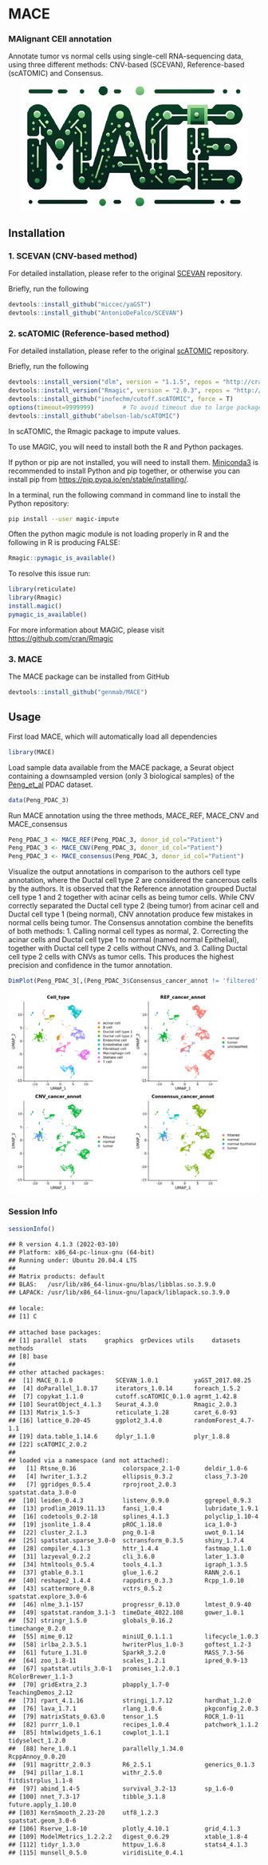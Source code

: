 # MACE

### MAlignant CEll annotation

Annotate tumor vs normal cells using single-cell RNA-sequencing data, using three different methods: CNV-based (SCEVAN), Reference-based (scATOMIC) and Consensus.

<p align="center">
  <img src="img/MACE logo.png">
</p>

## Installation

### 1. SCEVAN (CNV-based method)

For detailed installation, please refer to the original [SCEVAN](https://github.com/AntonioDeFalco/SCEVAN) repository.

Briefly, run the following

``` r
devtools::install_github("miccec/yaGST")
devtools::install_github("AntonioDeFalco/SCEVAN")
```

### 2. scATOMIC (Reference-based method)

For detailed installation, please refer to the original [scATOMIC](https://github.com/abelson-lab/scATOMIC/tree/main) repository.

Briefly, run the following

``` r
devtools::install_version("dlm", version = "1.1.5", repos = "http://cran.us.r-project.org")
devtools::install_version("Rmagic", version = "2.0.3", repos = "http://cran.us.r-project.org")
devtools::install_github("inofechm/cutoff.scATOMIC", force = T)
options(timeout=9999999)        # To avoid timeout due to large package size
devtools::install_github("abelson-lab/scATOMIC")
```
In scATOMIC, the Rmagic package to impute values. 

To use MAGIC, you will need to install both the R and Python packages.

If python or pip are not installed, you will need to install them. [Miniconda3](https://conda.io/miniconda.html) is recommended to install Python and pip together, or otherwise you can install pip from <https://pip.pypa.io/en/stable/installing/>.

In a terminal, run the following command in command line to install the
Python repository:

``` bash
pip install --user magic-impute
```

Often the python magic module is not loading properly in R and the
following in R is producing FALSE:

``` r
Rmagic::pymagic_is_available()
```

To resolve this issue run:

``` r
library(reticulate)
library(Rmagic)
install.magic()
pymagic_is_available()
```
For more information about MAGIC, please visit <https://github.com/cran/Rmagic>

### 3. MACE

The MACE package can be installed from GitHub

``` r
devtools::install_github("genmab/MACE")
```

## Usage

First load MACE, which will automatically load all dependencies

``` r
library(MACE)
```

Load sample data available from the MACE package, a Seurat object containing a downsampled version (only 3 biological samples) of the [Peng_et_al](https://www.nature.com/articles/s41422-019-0195-y) PDAC dataset.

```r
data(Peng_PDAC_3)
```

Run MACE annotation using the three methods, MACE_REF, MACE_CNV and MACE_consensus

```r
Peng_PDAC_3 <- MACE_REF(Peng_PDAC_3, donor_id_col="Patient")
Peng_PDAC_3 <- MACE_CNV(Peng_PDAC_3, donor_id_col="Patient")
Peng_PDAC_3 <- MACE_consensus(Peng_PDAC_3, donor_id_col="Patient")
```

Visualize the output annotations in comparison to the authors cell type annotation, where the Ductal cell type 2 are considered the cancerous cells by the authors. It is observed that the Reference annotation grouped Ductal cell type 1 and 2 together with acinar cells as being tumor cells. While CNV correctly separated the Ductal cell type 2 (being tumor) from acinar cell and Ductal cell type 1 (being normal), CNV annotation produce few mistakes in normal cells being tumor. The Consensus annotation combine the benefits of both methods: 1. Calling normal cell types as normal, 2. Correcting the acinar cells and Ductal cell type 1 to normal (named normal Epithelial), together with Ductal cell type 2 cells without CNVs, and 3. Calling Ductal cell type 2 cells with CNVs as tumor cells. This produces the highest precision and confidence in the tumor annotation.

```r
DimPlot(Peng_PDAC_3[,(Peng_PDAC_3$Consensus_cancer_annot != 'filtered' & Peng_PDAC_3$CNV_cancer_annot != 'filtered' & Peng_PDAC_3$REF_cancer_annot != 'unclassified')], reduction = "umap", group.by=c('Cell_type','REF_cancer_annot', 'CNV_cancer_annot','Consensus_cancer_annot'))
```

<p align="center">
  <img src="img/sample_umap_output.png">
</p>

### Session Info

``` r
sessionInfo()
```

    ## R version 4.1.3 (2022-03-10)
    ## Platform: x86_64-pc-linux-gnu (64-bit)
    ## Running under: Ubuntu 20.04.4 LTS
    ## 
    ## Matrix products: default
    ## BLAS:   /usr/lib/x86_64-linux-gnu/blas/libblas.so.3.9.0
    ## LAPACK: /usr/lib/x86_64-linux-gnu/lapack/liblapack.so.3.9.0

    ## locale:
    ## [1] C

    ## attached base packages:
    ## [1] parallel  stats     graphics  grDevices utils     datasets  methods  
    ## [8] base     
    ## 
    ## other attached packages:
    ##  [1] MACE_0.1.0            SCEVAN_1.0.1          yaGST_2017.08.25     
    ##  [4] doParallel_1.0.17     iterators_1.0.14      foreach_1.5.2        
    ##  [7] copykat_1.1.0         cutoff.scATOMIC_0.1.0 agrmt_1.42.8         
    ## [10] SeuratObject_4.1.3    Seurat_4.3.0          Rmagic_2.0.3         
    ## [13] Matrix_1.5-3          reticulate_1.28       caret_6.0-93         
    ## [16] lattice_0.20-45       ggplot2_3.4.0         randomForest_4.7-1.1 
    ## [19] data.table_1.14.6     dplyr_1.1.0           plyr_1.8.8           
    ## [22] scATOMIC_2.0.2       
    ## 
    ## loaded via a namespace (and not attached):
    ##   [1] Rtsne_0.16             colorspace_2.1-0       deldir_1.0-6          
    ##   [4] hwriter_1.3.2          ellipsis_0.3.2         class_7.3-20          
    ##   [7] ggridges_0.5.4         rprojroot_2.0.3        spatstat.data_3.0-0   
    ##  [10] leiden_0.4.3           listenv_0.9.0          ggrepel_0.9.3         
    ##  [13] prodlim_2019.11.13     fansi_1.0.4            lubridate_1.9.1       
    ##  [16] codetools_0.2-18       splines_4.1.3          polyclip_1.10-4       
    ##  [19] jsonlite_1.8.4         pROC_1.18.0            ica_1.0-3             
    ##  [22] cluster_2.1.3          png_0.1-8              uwot_0.1.14           
    ##  [25] spatstat.sparse_3.0-0  sctransform_0.3.5      shiny_1.7.4           
    ##  [28] compiler_4.1.3         httr_1.4.4             fastmap_1.1.0         
    ##  [31] lazyeval_0.2.2         cli_3.6.0              later_1.3.0           
    ##  [34] htmltools_0.5.4        tools_4.1.3            igraph_1.3.5          
    ##  [37] gtable_0.3.1           glue_1.6.2             RANN_2.6.1            
    ##  [40] reshape2_1.4.4         rappdirs_0.3.3         Rcpp_1.0.10           
    ##  [43] scattermore_0.8        vctrs_0.5.2            spatstat.explore_3.0-6
    ##  [46] nlme_3.1-157           progressr_0.13.0       lmtest_0.9-40         
    ##  [49] spatstat.random_3.1-3  timeDate_4022.108      gower_1.0.1           
    ##  [52] stringr_1.5.0          globals_0.16.2         timechange_0.2.0      
    ##  [55] mime_0.12              miniUI_0.1.1.1         lifecycle_1.0.3       
    ##  [58] irlba_2.3.5.1          hwriterPlus_1.0-3      goftest_1.2-3         
    ##  [61] future_1.31.0          SparkR_3.2.0           MASS_7.3-56           
    ##  [64] zoo_1.8-11             scales_1.2.1           ipred_0.9-13          
    ##  [67] spatstat.utils_3.0-1   promises_1.2.0.1       RColorBrewer_1.1-3    
    ##  [70] gridExtra_2.3          pbapply_1.7-0          TeachingDemos_2.12    
    ##  [73] rpart_4.1.16           stringi_1.7.12         hardhat_1.2.0         
    ##  [76] lava_1.7.1             rlang_1.0.6            pkgconfig_2.0.3       
    ##  [79] matrixStats_0.63.0     tensor_1.5             ROCR_1.0-11           
    ##  [82] purrr_1.0.1            recipes_1.0.4          patchwork_1.1.2       
    ##  [85] htmlwidgets_1.6.1      cowplot_1.1.1          tidyselect_1.2.0      
    ##  [88] here_1.0.1             parallelly_1.34.0      RcppAnnoy_0.0.20      
    ##  [91] magrittr_2.0.3         R6_2.5.1               generics_0.1.3        
    ##  [94] pillar_1.8.1           withr_2.5.0            fitdistrplus_1.1-8    
    ##  [97] abind_1.4-5            survival_3.2-13        sp_1.6-0              
    ## [100] nnet_7.3-17            tibble_3.1.8           future.apply_1.10.0   
    ## [103] KernSmooth_2.23-20     utf8_1.2.3             spatstat.geom_3.0-6   
    ## [106] Rserve_1.8-10          plotly_4.10.1          grid_4.1.3            
    ## [109] ModelMetrics_1.2.2.2   digest_0.6.29          xtable_1.8-4          
    ## [112] tidyr_1.3.0            httpuv_1.6.8           stats4_4.1.3          
    ## [115] munsell_0.5.0          viridisLite_0.4.1